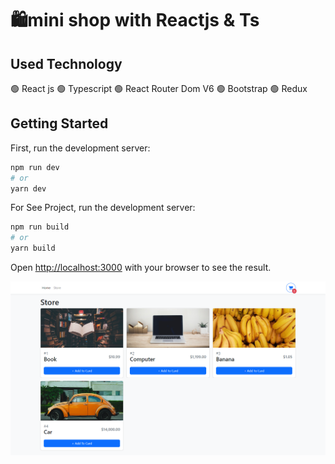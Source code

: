 # 🛍️mini shop with Reactjs & Ts

## Used Technology 

🟢 React js
🟢 Typescript
🟢 React Router Dom V6
🟢 Bootstrap
🟢 Redux


## Getting Started

First, run the development server:

```bash
npm run dev
# or
yarn dev
```
For See Project, run the development server:

```bash
npm run build
# or
yarn build
```

Open [http://localhost:3000](http://localhost:3000) with your browser to see the result.




![mini shop website,mahdi nazari portfolio](https://github.com/mhdi-nzari/mini-shop-portfolio/blob/main/mini-shop-portfolio.png?raw=true)
